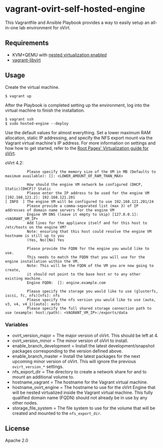 # vagrant-ovirt-self-hosted-engine

This Vagrantfile and Ansible Playbook provides a way to easily setup an all-in-one lab environment for oVirt.

## Requirements

* KVM+QEMU with [nested virtualization enabled](https://github.com/ekultails/rootpages/blob/master/src/virtualization.rst#nested-virtualization)
* [vagrant-libvirt](https://github.com/vagrant-libvirt/vagrant-libvirt)

## Usage

Create the virtual machine.

```
$ vagrant up
```

After the Playbook is completed setting up the environment, log into the virtual machine to finish the installation.

```
$ vagrant ssh
$ sudo hosted-engine --deploy
```

Use the default values for almost everything. Set a lower maximum RAM allocation, static IP addressing, and specify the NFS export mount via the Vagrant virtual machine's IP address. For more information on settings and how how to get started, refer to the [Root Pages' Virtualization guide for oVirt](https://github.com/ekultails/rootpages/blob/master/src/virtualization.rst#ovirt).

oVirt 4.2:


```
          Please specify the memory size of the VM in MB (Defaults to maximum available): []: <LOWER_AMOUNT_OF_RAM_THAN_MAX>
```
```
          How should the engine VM network be configured (DHCP, Static)[DHCP]? Static
          Please enter the IP address to be used for the engine VM [192.168.121.2]: 192.168.121.201
[ INFO  ] The engine VM will be configured to use 192.168.121.201/24
          Please provide a comma-separated list (max 3) of IP addresses of domain name servers for the engine VM
          Engine VM DNS (leave it empty to skip) [127.0.0.1]: <VAGRANT_VM_IP>
          Add lines for the appliance itself and for this host to /etc/hosts on the engine VM?
          Note: ensuring that this host could resolve the engine VM hostname is still up to you
          (Yes, No)[No] Yes
```
```
          Please provide the FQDN for the engine you would like to use.
          This needs to match the FQDN that you will use for the engine installation within the VM.
          Note: This will be the FQDN of the VM you are now going to create,
          it should not point to the base host or to any other existing machine.
          Engine FQDN:  []: engine.example.com
```
```
          Please specify the storage you would like to use (glusterfs, iscsi, fc, nfs)[nfs]: nfs
          Please specify the nfs version you would like to use (auto, v3, v4, v4_1)[auto]: auto
          Please specify the full shared storage connection path to use (example: host:/path): <VAGRANT_VM_IP>:/exports/data
```

### Variables

* ovirt_version_major = The major version of oVirt. This should be left at 4.
* ovirt_version_minor = The minor version of oVirt to install.
* enable_branch_development = Install the latest development/snapshot packages corresponding to the version defined above.
* enable_branch_master = Install the latest packages for the next upcoming minor version of oVirt. This will ignore the previous `ovirt_version_*` settings.
* nfs_export_dir = The directory to create a network share for and to mount an additional volume to.
* hostname_vagrant = The hostname for the Vagrant virtual machine.
* hostname_ovirt_engine = The hostname to use for the oVirt Engine that will be nested virtualized inside the Vagrant virtual machine. This fully qualified domain name (FQDN) should not already be in use by any other nodes.
* storage_file_system = The file system to use for the volume that will be created and mounted to the `nfs_export_dir`.

## License

Apache 2.0
